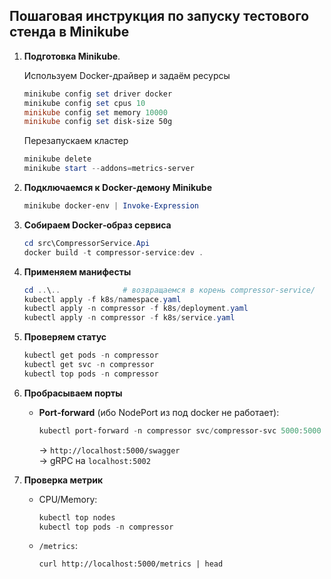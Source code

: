 ﻿## Пошаговая инструкция по запуску тестового стенда в Minikube

1. **Подготовка Minikube**.

   Используем Docker-драйвер и задаём ресурсы
    ```powershell 
    minikube config set driver docker
    minikube config set cpus 10
    minikube config set memory 10000
    minikube config set disk-size 50g
    ```

   Перезапускаем кластер
    ```powershell
    minikube delete
    minikube start --addons=metrics-server
    ```

2. **Подключаемся к Docker‑демону Minikube**
    ```powershell
    minikube docker-env | Invoke-Expression
    ```

3. **Собираем Docker‑образ сервиса**
    ```powershell
    cd src\CompressorService.Api
    docker build -t compressor-service:dev .
    ```

4. **Применяем манифесты**
    ```powershell
    cd ..\..              # возвращаемся в корень compressor-service/
    kubectl apply -f k8s/namespace.yaml
    kubectl apply -n compressor -f k8s/deployment.yaml
    kubectl apply -n compressor -f k8s/service.yaml
    ```

5. **Проверяем статус**
    ```powershell
    kubectl get pods -n compressor
    kubectl get svc -n compressor
    kubectl top pods -n compressor
    ```

6. **Пробрасываем порты**
    - **Port‑forward** (ибо NodePort из под docker не работает):
      ```powershell
      kubectl port-forward -n compressor svc/compressor-svc 5000:5000 5002:5002
      ```  
      → `http://localhost:5000/swagger`  
      → gRPC на `localhost:5002`

7. **Проверка метрик**
    - CPU/Memory:
      ```powershell
      kubectl top nodes
      kubectl top pods -n compressor
      ```
    - `/metrics`:
      ```
      curl http://localhost:5000/metrics | head
      ```
